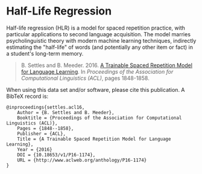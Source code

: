 # Half-Life Regression

Half-life regression (HLR) is a model for spaced repetition practice, with particular applications to second language acquisition. The model marries psycholinguistic theory with modern machine learning techniques, indirectly estimating the "half-life" of words (and potentially any other item or fact) in a student's long-term memory.

> B. Settles and B. Meeder. 2016. [A Trainable Spaced Repetition Model for Language Learning](settles.acl16.pdf).
> In _Proceedings of the Association for Computational Linguistics (ACL)_, pages 1848-1858.

When using this data set and/or software, please cite this publication. A BibTeX record is:

```
@inproceedings{settles.acl16,
    Author = {B. Settles and B. Meeder},
    Booktitle = {Proceedings of the Association for Computational Linguistics (ACL)},
    Pages = {1848--1858},
    Publisher = {ACL},
    Title = {A Trainable Spaced Repetition Model for Language Learning},
    Year = {2016}
    DOI = {10.18653/v1/P16-1174},
    URL = {http://www.aclweb.org/anthology/P16-1174}
}
```
